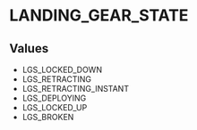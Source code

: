 # LANDING_GEAR_STATE

## Values
* LGS_LOCKED_DOWN
* LGS_RETRACTING
* LGS_RETRACTING_INSTANT
* LGS_DEPLOYING
* LGS_LOCKED_UP
* LGS_BROKEN
